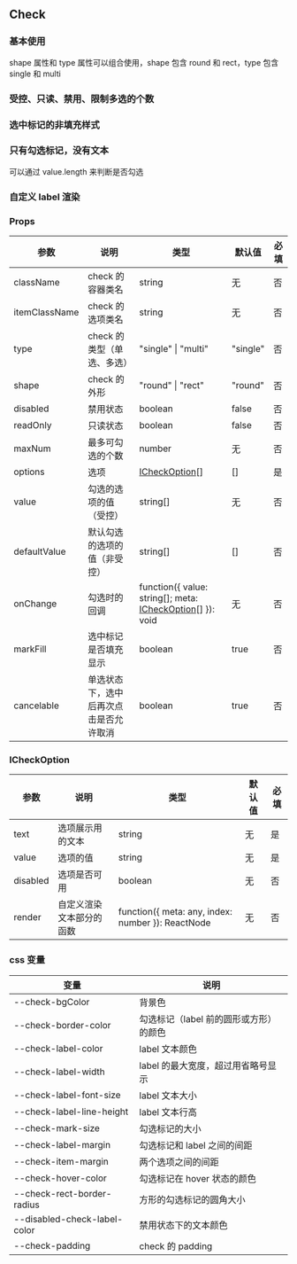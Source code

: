 ## Check

### 基本使用

shape 属性和 type 属性可以组合使用，shape 包含 round 和 rect，type 包含 single 和 multi

<code src="../demo/check/check1.tsx"></code>

### 受控、只读、禁用、限制多选的个数

<code src="../demo/check/check2.tsx"></code>

### 选中标记的非填充样式

<code src="../demo/check/check3.tsx"></code>

### 只有勾选标记，没有文本

可以通过 value.length 来判断是否勾选

<code src="../demo/check/check4.tsx"></code>

### 自定义 label 渲染

<code src="../demo/check/check5.tsx"></code>

### Props

| 参数          | 说明                                   | 类型                                                                       | 默认值   | 必填 |
| ------------- | -------------------------------------- | -------------------------------------------------------------------------- | -------- | ---- |
| className     | check 的容器类名                       | string                                                                     | 无       | 否   |
| itemClassName | check 的选项类名                       | string                                                                     | 无       | 否   |
| type          | check 的类型（单选、多选）             | "single" \| "multi"                                                        | "single" | 否   |
| shape         | check 的外形                           | "round" \| "rect"                                                          | "round"  | 否   |
| disabled      | 禁用状态                               | boolean                                                                    | false    | 否   |
| readOnly      | 只读状态                               | boolean                                                                    | false    | 否   |
| maxNum        | 最多可勾选的个数                       | number                                                                     | 无       | 否   |
| options       | 选项                                   | [ICheckOption](#icheckoption)[]                                            | []       | 是   |
| value         | 勾选的选项的值（受控）                 | string[]                                                                   | 无       | 否   |
| defaultValue  | 默认勾选的选项的值（非受控）           | string[]                                                                   | []       | 否   |
| onChange      | 勾选时的回调                           | function({ value: string[]; meta: [ICheckOption](#icheckoption)[] }): void | 无       | 否   |
| markFill      | 选中标记是否填充显示                   | boolean                                                                    | true     | 否   |
| cancelable    | 单选状态下，选中后再次点击是否允许取消 | boolean                                                                    | true     | 否   |

### ICheckOption

| 参数     | 说明                     | 类型                                              | 默认值 | 必填 |
| -------- | ------------------------ | ------------------------------------------------- | ------ | ---- |
| text     | 选项展示用的文本         | string                                            | 无     | 是   |
| value    | 选项的值                 | string                                            | 无     | 是   |
| disabled | 选项是否可用             | boolean                                           | 无     | 否   |
| render   | 自定义渲染文本部分的函数 | function({ meta: any, index: number }): ReactNode | 无     | 否   |

### css 变量

| 变量                         | 说明                                   |
| ---------------------------- | -------------------------------------- |
| --check-bgColor              | 背景色                                 |
| --check-border-color         | 勾选标记（label 前的圆形或方形）的颜色 |
| --check-label-color          | label 文本颜色                         |
| --check-label-width          | label 的最大宽度，超过用省略号显示     |
| --check-label-font-size      | label 文本大小                         |
| --check-label-line-height    | label 文本行高                         |
| --check-mark-size            | 勾选标记的大小                         |
| --check-label-margin         | 勾选标记和 label 之间的间距            |
| --check-item-margin          | 两个选项之间的间距                     |
| --check-hover-color          | 勾选标记在 hover 状态的颜色            |
| --check-rect-border-radius   | 方形的勾选标记的圆角大小               |
| --disabled-check-label-color | 禁用状态下的文本颜色                   |
| --check-padding              | check 的 padding                       |

